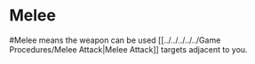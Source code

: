 # Melee
#Melee means the weapon can be used [[../../../../../Game Procedures/Melee Attack|Melee Attack]] targets adjacent to you.